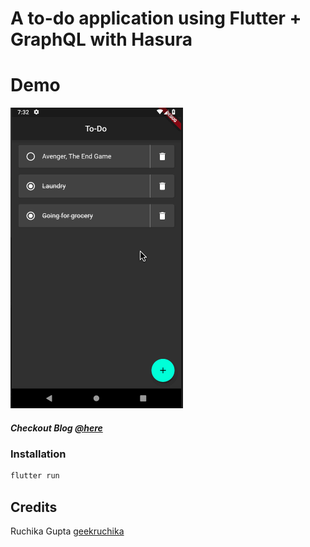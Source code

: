 # A to-do application using Flutter + GraphQL with Hasura

# Demo
![Demo](https://github.com/rajajain08/readme_data/blob/master/flutterhasuraGraphQL/flutterhasuratodo.gif)

##### Checkout Blog  [@here](https://blog.geekyants.com/flutter-graphql-with-hasura-d4d0b34621da)

### Installation
```sh
flutter run
```

## Credits
Ruchika Gupta  [geekruchika](https://github.com/geekruchika/)

